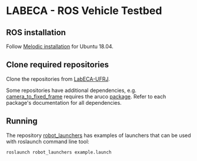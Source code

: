 # LABECA - ROS Vehicle Testbed

## ROS installation
Follow [Melodic installation](http://wiki.ros.org/melodic/Installation/Ubuntu) for Ubuntu 18.04.

## Clone required repositories
Clone the repositories from [LabECA-UFRJ](https://github.com/LabECA-UFRJ/). 

Some repositories have additional dependencies, e.g. [camera_to_fixed_frame](https://github.com/LabECA-UFRJ/camera_to_fixed_frame) requires the aruco [package](https://github.com/pal-robotics/aruco_ros). Refer to each package's documentation for all dependencies.

## Running
The repository [robot_launchers](https://github.com/LabECA-UFRJ/robot_launchers) has examples of launchers that can be used with roslaunch command line tool:
```
roslaunch robot_launchers example.launch
```
